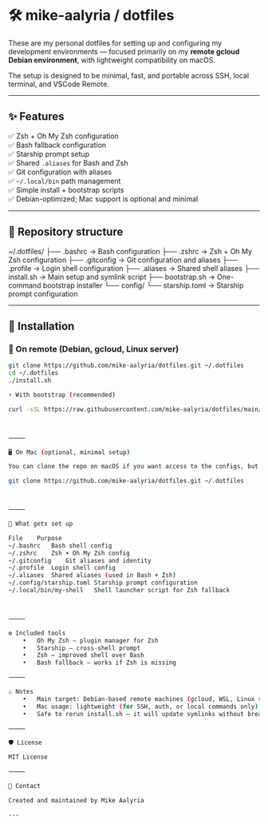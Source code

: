 # 🛠️ mike-aalyria / dotfiles

These are my personal dotfiles for setting up and configuring my development environments — focused primarily on my **remote gcloud Debian environment**, with lightweight compatibility on macOS.

The setup is designed to be minimal, fast, and portable across SSH, local terminal, and VSCode Remote.

---

## ✨ Features

✅ Zsh + Oh My Zsh configuration  
✅ Bash fallback configuration  
✅ Starship prompt setup  
✅ Shared `.aliases` for Bash and Zsh  
✅ Git configuration with aliases  
✅ `~/.local/bin` path management  
✅ Simple install + bootstrap scripts  
✅ Debian-optimized; Mac support is optional and minimal

---

## 📂 Repository structure

~/.dotfiles/
├── .bashrc             → Bash configuration
├── .zshrc              → Zsh + Oh My Zsh configuration
├── .gitconfig          → Git configuration and aliases
├── .profile            → Login shell configuration
├── .aliases            → Shared shell aliases
├── install.sh          → Main setup and symlink script
├── bootstrap.sh        → One-command bootstrap installer
└── config/
└── starship.toml   → Starship prompt configuration

---

## 🚀 Installation

### 🔧 On remote (Debian, gcloud, Linux server)

```bash
git clone https://github.com/mike-aalyria/dotfiles.git ~/.dotfiles
cd ~/.dotfiles
./install.sh

⚡ With bootstrap (recommended)

curl -sSL https://raw.githubusercontent.com/mike-aalyria/dotfiles/main/bootstrap.sh | bash



⸻

🖥️ On Mac (optional, minimal setup)

You can clone the repo on macOS if you want access to the configs, but no need to run the full install:

git clone https://github.com/mike-aalyria/dotfiles.git ~/.dotfiles



⸻

🔗 What gets set up

File	Purpose
~/.bashrc	Bash shell config
~/.zshrc	Zsh + Oh My Zsh config
~/.gitconfig	Git aliases and identity
~/.profile	Login shell config
~/.aliases	Shared aliases (used in Bash + Zsh)
~/.config/starship.toml	Starship prompt configuration
~/.local/bin/my-shell	Shell launcher script for Zsh fallback



⸻

⚙ Included tools
	•	Oh My Zsh — plugin manager for Zsh
	•	Starship — cross-shell prompt
	•	Zsh — improved shell over Bash
	•	Bash fallback — works if Zsh is missing

⸻

⚠ Notes
	•	Main target: Debian-based remote machines (gcloud, WSL, Linux servers)
	•	Mac usage: lightweight (for SSH, auth, or local commands only)
	•	Safe to rerun install.sh — it will update symlinks without breaking configs

⸻

🛡️ License

MIT License

⸻

💬 Contact

Created and maintained by Mike Aalyria

---

